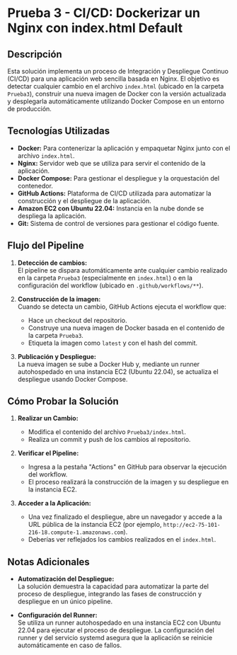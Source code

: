 # Prueba 3 - CI/CD: Dockerizar un Nginx con index.html Default

## Descripción

Esta solución implementa un proceso de Integración y Despliegue Continuo (CI/CD) para una aplicación web sencilla basada en Nginx. El objetivo es detectar cualquier cambio en el archivo `index.html` (ubicado en la carpeta `Prueba3`), construir una nueva imagen de Docker con la versión actualizada y desplegarla automáticamente utilizando Docker Compose en un entorno de producción.

## Tecnologías Utilizadas

- **Docker:** Para contenerizar la aplicación y empaquetar Nginx junto con el archivo `index.html`.
- **Nginx:** Servidor web que se utiliza para servir el contenido de la aplicación.
- **Docker Compose:** Para gestionar el despliegue y la orquestación del contenedor.
- **GitHub Actions:** Plataforma de CI/CD utilizada para automatizar la construcción y el despliegue de la aplicación.
- **Amazon EC2 con Ubuntu 22.04:** Instancia en la nube donde se despliega la aplicación.
- **Git:** Sistema de control de versiones para gestionar el código fuente.

## Flujo del Pipeline

1. **Detección de cambios:**  
   El pipeline se dispara automáticamente ante cualquier cambio realizado en la carpeta `Prueba3` (especialmente en `index.html`) o en la configuración del workflow (ubicado en `.github/workflows/**`).

2. **Construcción de la imagen:**  
   Cuando se detecta un cambio, GitHub Actions ejecuta el workflow que:
   - Hace un checkout del repositorio.
   - Construye una nueva imagen de Docker basada en el contenido de la carpeta `Prueba3`.
   - Etiqueta la imagen como `latest` y con el hash del commit.

3. **Publicación y Despliegue:**  
   La nueva imagen se sube a Docker Hub y, mediante un runner autohospedado en una instancia EC2 (Ubuntu 22.04), se actualiza el despliegue usando Docker Compose.

## Cómo Probar la Solución

1. **Realizar un Cambio:**  
   - Modifica el contenido del archivo `Prueba3/index.html`.
   - Realiza un commit y push de los cambios al repositorio.

2. **Verificar el Pipeline:**  
   - Ingresa a la pestaña "Actions" en GitHub para observar la ejecución del workflow.
   - El proceso realizará la construcción de la imagen y su despliegue en la instancia EC2.

3. **Acceder a la Aplicación:**  
   - Una vez finalizado el despliegue, abre un navegador y accede a la URL pública de la instancia EC2 (por ejemplo, `http://ec2-75-101-216-18.compute-1.amazonaws.com`).
   - Deberías ver reflejados los cambios realizados en el `index.html`.

## Notas Adicionales

- **Automatización del Despliegue:**  
  La solución demuestra la capacidad para automatizar la parte del proceso de despliegue, integrando las fases de construcción y despliegue en un único pipeline.

- **Configuración del Runner:**  
  Se utiliza un runner autohospedado en una instancia EC2 con Ubuntu 22.04 para ejecutar el proceso de despliegue. La configuración del runner y del servicio systemd asegura que la aplicación se reinicie automáticamente en caso de fallos.

